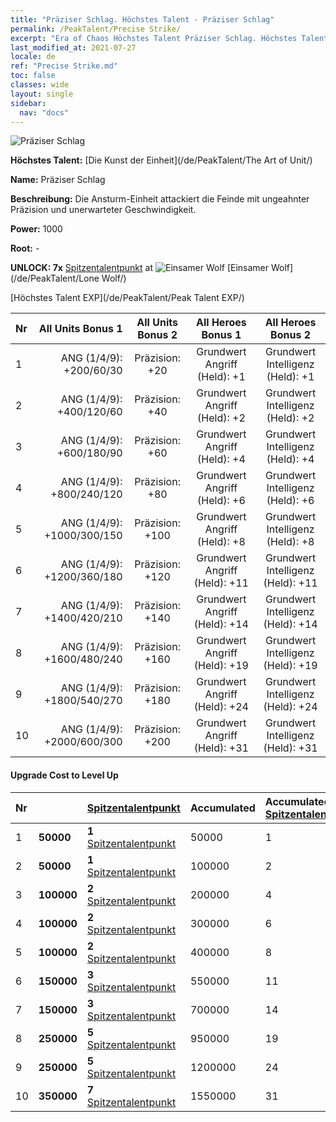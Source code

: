 ```yaml
---
title: "Präziser Schlag. Höchstes Talent - Präziser Schlag"
permalink: /PeakTalent/Precise Strike/
excerpt: "Era of Chaos Höchstes Talent Präziser Schlag. Höchstes Talent Präziser Schlag. Präziser Schlag"
last_modified_at: 2021-07-27
locale: de
ref: "Precise Strike.md"
toc: false
classes: wide
layout: single
sidebar:
  nav: "docs"
---
```


  ![Präziser Schlag](/images/pt/talent_2002.png)

  **Höchstes Talent:** [Die Kunst der Einheit](/de/PeakTalent/The Art of Unit/)

  **Name:** Präziser Schlag

  **Beschreibung:** Die Ansturm-Einheit attackiert die Feinde mit ungeahnter Präzision und unerwarteter Geschwindigkeit.

  **Power:** 1000

  **Root:** -

  **UNLOCK: 7x** [Spitzentalentpunkt](/ItemsDE/con_934/) at ![Einsamer Wolf](/images/pt/talent_2001.png) [Einsamer Wolf](/de/PeakTalent/Lone Wolf/)

  [Höchstes Talent EXP](/de/PeakTalent/Peak Talent EXP/)

  | Nr | All Units Bonus 1 | All Units Bonus 2 | All Heroes Bonus 1 | All Heroes Bonus 2 |
  |:---|--------------:|:-------------:|:-------------:|:-------------:|
  | 1 | ANG (1/4/9): +200/60/30 | Präzision: +20 | Grundwert Angriff (Held): +1 | Grundwert Intelligenz (Held): +1 |
  | 2 | ANG (1/4/9): +400/120/60 | Präzision: +40 | Grundwert Angriff (Held): +2 | Grundwert Intelligenz (Held): +2 |
  | 3 | ANG (1/4/9): +600/180/90 | Präzision: +60 | Grundwert Angriff (Held): +4 | Grundwert Intelligenz (Held): +4 |
  | 4 | ANG (1/4/9): +800/240/120 | Präzision: +80 | Grundwert Angriff (Held): +6 | Grundwert Intelligenz (Held): +6 |
  | 5 | ANG (1/4/9): +1000/300/150 | Präzision: +100 | Grundwert Angriff (Held): +8 | Grundwert Intelligenz (Held): +8 |
  | 6 | ANG (1/4/9): +1200/360/180 | Präzision: +120 | Grundwert Angriff (Held): +11 | Grundwert Intelligenz (Held): +11 |
  | 7 | ANG (1/4/9): +1400/420/210 | Präzision: +140 | Grundwert Angriff (Held): +14 | Grundwert Intelligenz (Held): +14 |
  | 8 | ANG (1/4/9): +1600/480/240 | Präzision: +160 | Grundwert Angriff (Held): +19 | Grundwert Intelligenz (Held): +19 |
  | 9 | ANG (1/4/9): +1800/540/270 | Präzision: +180 | Grundwert Angriff (Held): +24 | Grundwert Intelligenz (Held): +24 |
  | 10 | ANG (1/4/9): +2000/600/300 | Präzision: +200 | Grundwert Angriff (Held): +31 | Grundwert Intelligenz (Held): +31 |


#### Upgrade Cost to Level Up

  | Nr | <i class="fas fa-coins"/> | [Spitzentalentpunkt](/ItemsDE/con_934/) | Accumulated <i class="fas fa-coins"/> | Accumulated [Spitzentalentpunkt](/ItemsDE/con_934/) |
  |:---|:--------------|:-------------|:-------------|:-------------|
  | 1 | **50000** | **1** [Spitzentalentpunkt](/ItemsDE/con_934/) | 50000 | 1 |
  | 2 | **50000** | **1** [Spitzentalentpunkt](/ItemsDE/con_934/) | 100000 | 2 |
  | 3 | **100000** | **2** [Spitzentalentpunkt](/ItemsDE/con_934/) | 200000 | 4 |
  | 4 | **100000** | **2** [Spitzentalentpunkt](/ItemsDE/con_934/) | 300000 | 6 |
  | 5 | **100000** | **2** [Spitzentalentpunkt](/ItemsDE/con_934/) | 400000 | 8 |
  | 6 | **150000** | **3** [Spitzentalentpunkt](/ItemsDE/con_934/) | 550000 | 11 |
  | 7 | **150000** | **3** [Spitzentalentpunkt](/ItemsDE/con_934/) | 700000 | 14 |
  | 8 | **250000** | **5** [Spitzentalentpunkt](/ItemsDE/con_934/) | 950000 | 19 |
  | 9 | **250000** | **5** [Spitzentalentpunkt](/ItemsDE/con_934/) | 1200000 | 24 |
  | 10 | **350000** | **7** [Spitzentalentpunkt](/ItemsDE/con_934/) | 1550000 | 31 |
